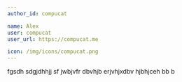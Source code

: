 ```yaml
---
author_id: compucat

name: Alex
user: compucat
user_url: https://compucat.me

icon: /img/icons/compucat.png
---
```

fgsdh sdgjdhhjj sf jwbjvfr dbvhjb erjvhjxdbv hjbhjceh bb b
